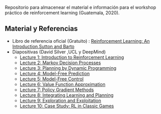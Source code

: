 Repositorio para almacenear el material e información para el workshop práctico de reinforcement learning (Guatemala, 2020).


## Material y Referencias

* Libro de referencia oficial (Gratuito) : [Reinforcement Learning: An Introduction,Sutton and Barto](http://incompleteideas.net/book/RLbook2018.pdf)
* Diapositivas (David Silver ,UCL y DeepMind)
	* [Lecture 1: Introduction to Reinforcement Learning](http://www0.cs.ucl.ac.uk/staff/d.silver/web/Teaching_files/intro_RL.pdf)
	* [Lecture 2: Markov Decision Processes](http://www0.cs.ucl.ac.uk/staff/d.silver/web/Teaching_files/MDP.pdf)
	* [Lecture 3: Planning by Dynamic Programming](http://www0.cs.ucl.ac.uk/staff/d.silver/web/Teaching_files/DP.pdf)
	* [Lecture 4: Model-Free Prediction](http://www0.cs.ucl.ac.uk/staff/d.silver/web/Teaching_files/MC-TD.pdf)
	* [Lecture 5: Model-Free Control](http://www0.cs.ucl.ac.uk/staff/d.silver/web/Teaching_files/control.pdf)
	* [Lecture 6: Value Function Approximation](http://www0.cs.ucl.ac.uk/staff/d.silver/web/Teaching_files/FA.pdf)
	* [Lecture 7: Policy Gradient Methods](http://www0.cs.ucl.ac.uk/staff/d.silver/web/Teaching_files/pg.pdf)
	* [Lecture 8: Integrating Learning and Planning](http://www0.cs.ucl.ac.uk/staff/d.silver/web/Teaching_files/dyna.pdf)
	* [Lecture 9: Exploration and Exploitation](http://www0.cs.ucl.ac.uk/staff/d.silver/web/Teaching_files/XX.pdf)
	* [Lecture 10: Case Study: RL in Classic Games](http://www0.cs.ucl.ac.uk/staff/d.silver/web/Teaching_files/games.pdf)